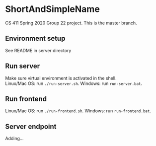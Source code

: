 # ShortAndSimpleName
CS 411 Spring 2020 Group 22 project.
This is the master branch.

## Environment setup
See README in server directory

## Run server
Make sure virtual environment is activated in the shell.\
Linux/Mac OS: run `./run-server.sh`.
Windows: run `run-server.bat`.

## Run frontend
Linux/Mac OS: run `./run-frontend.sh`.
Windows: run `run-frontend.bat`.

## Server endpoint
Adding...
